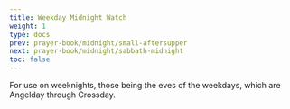 ```yaml
---
title: Weekday Midnight Watch
weight: 1
type: docs
prev: prayer-book/midnight/small-aftersupper
next: prayer-book/midnight/sabbath-midnight
toc: false
---
```


For use on weeknights, those being the eves of the weekdays, which are Angelday through Crossday.